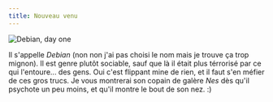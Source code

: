```yaml
---
title: Nouveau venu
---
```


![Debian, day one](http://static.cyprio.net/wtf/old_pics/debian_dayone.jpg)

Il s'appelle _Debian_ (non non j'ai pas choisi le nom mais je trouve ça trop
mignon). Il est genre plutôt sociable, sauf que là il était plus térrorisé par
ce qui l'entoure... des gens. Oui c'est flippant mine de rien, et il faut s'en
méfier de ces gros trucs. Je vous montrerai son copain de galère _Nes_ dès
qu'il psychote un peu moins, et qu'il montre le bout de son nez. :)


